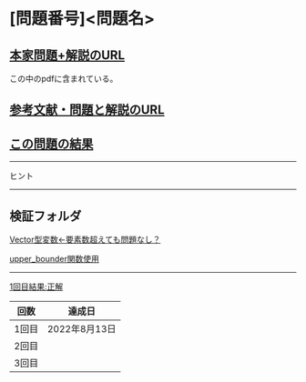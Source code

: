 # \[問題番号\]\<問題名\>

## [本家問題+解説のURL](https://www.ioi-jp.org/joi/2007/2008-ho-prob_and_sol/index.html)

この中のpdfに含まれている。
<!--  この辺にリンク作成 --->

## [参考文献・問題と解説のURL](https://drken1215.hatenablog.com/entry/2020/12/04/035454)

## [この問題の結果](https://atcoder.jp/contests/joi2008ho/submissions?f.Task=joi2008ho_c&f.LanguageName=C%2B%2B&f.Status=AC&f.User=)

<!---- 「問題の結果の見方」
 PROBLEMS→問題番号一覧→回答者数→accepted＋言語をセレクトする 
 ---->

-----
ヒント


***

## 検証フォルダ

[Vector型変数←要素数超えても問題なし？](./verify1/README.md)

[upper_bounder関数使用](./verify2/README.md)

***

[1回目結果:正解](https://atcoder.jp/contests/joi2008ho/submissions/33979878)


| 回数 | 達成日 |
| --- | ----- |
| 1回目 | 2022年8月13日 |
| 2回目 |  |
| 3回目 |  |